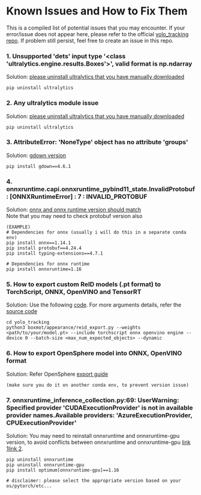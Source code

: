 # Known Issues and How to Fix Them

This is a compiled list of potential issues that you may encounter. If your error/issue does not appear here, please refer to the official [yolo_tracking repo](https://github.com/mikel-brostrom/yolo_tracking). If problem still persist, feel free to create an issue in this repo.

### 1. Unsupported 'dets' input type '<class 'ultralytics.engine.results.Boxes'>', valid format is np.ndarray
Solution: [please uninstall ultralytics that you have manually downloaded](https://github.com/mikel-brostrom/yolo_tracking/issues/1071#issuecomment-1684865948)
```
pip uninstall ultralytics
```

### 2. Any ultralytics module issue
Solution: [please uninstall ultralytics that you have manually downloaded](https://github.com/mikel-brostrom/yolo_tracking/issues/1071#issuecomment-1684865948)
```
pip uninstall ultralytics
```

### 3. AttributeError: 'NoneType' object has no attribute 'groups'
Solution: [gdown version](https://github.com/mikel-brostrom/yolo_tracking/issues/1248#issuecomment-1889563576)
```
pip install gdown==4.6.1
```

### 4. onnxruntime.capi.onnxruntime_pybind11_state.InvalidProtobuf: [ONNXRuntimeError] : 7 : INVALID_PROTOBUF
Solution: [onnx and onnx runtime version should match](https://onnxruntime.ai/docs/reference/compatibility.html) </br>
Note that you may need to check protobuf version also
```
(EXAMPLE)
# Dependencies for onnx (usually i will do this in a separate conda env)
pip install onnx==1.14.1
pip install protobuf==4.24.4
pip install typing-extensions==4.7.1

# Dependencies for onnx runtime
pip install onnxruntime=1.16
```

### 5. How to export custom ReID models (.pt format) to TorchScript, ONNX, OpenVINO and TensorRT
Solution: Use the following [code](https://github.com/mikel-brostrom/yolo_tracking/wiki/ReID-multi-framework-model-export). For more arguments details, refer the [source code](https://github.com/yjwong1999/OpenVINO-Face-Tracking-using-YOLOv8-and-DeepSORT/blob/main/yolo_tracking/boxmot/appearance/reid_export.py)
```
cd yolo_tracking
python3 boxmot/appearance/reid_export.py --weights <path/to/your/model.pt> --include torchscript onnx openvino engine --device 0 --batch-size <max_num_expected_objects> --dynamic
```

### 6. How to export OpenSphere model into ONNX, OpenVINO format
Solution: Refer OpenSphere [export guide](https://github.com/yjwong1999/opensphere/blob/main/README.md#export-opensphere-model-to-other-format-for-future-usage)
```
(make sure you do it on another conda env, to prevent version issue)
```

### 7. onnxruntime_inference_collection.py:69: UserWarning: Specified provider 'CUDAExecutionProvider' is not in available provider names.Available providers: 'AzureExecutionProvider, CPUExecutionProvider'
Solution: You may need to reinstall onnxruntime and onnxruntime-gpu version, to avoid conflicts between onnxruntime and onnxruntime-gpu [link 1](https://stackoverflow.com/a/76463621)[link 2](https://huggingface.co/docs/optimum/main/en/onnxruntime/usage_guides/gpu#cuda-installation).
```
pip uninstall onnxruntime
pip uninstall onnxruntime-gpu
pip install optimum[onnxruntime-gpu]==1.16

# disclaimer: please select the appropriate version based on your os/pytorch/etc...
```
